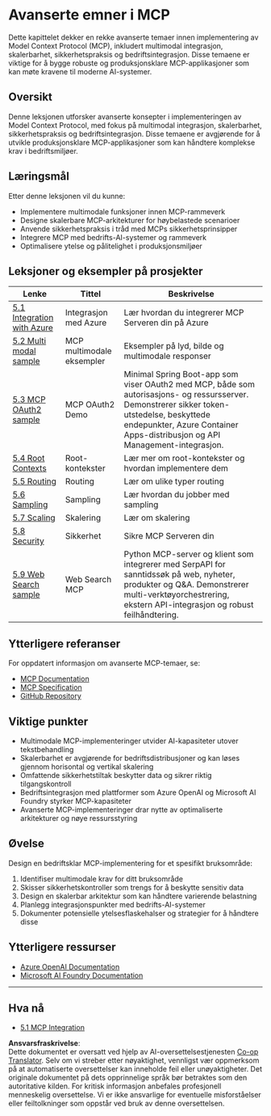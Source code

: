 <!--
CO_OP_TRANSLATOR_METADATA:
{
  "original_hash": "494d87e1c4b9239c70f6a341fcc59a48",
  "translation_date": "2025-06-02T19:11:05+00:00",
  "source_file": "05-AdvancedTopics/README.md",
  "language_code": "no"
}
-->
# Avanserte emner i MCP

Dette kapittelet dekker en rekke avanserte temaer innen implementering av Model Context Protocol (MCP), inkludert multimodal integrasjon, skalerbarhet, sikkerhetspraksis og bedriftsintegrasjon. Disse temaene er viktige for å bygge robuste og produksjonsklare MCP-applikasjoner som kan møte kravene til moderne AI-systemer.

## Oversikt

Denne leksjonen utforsker avanserte konsepter i implementeringen av Model Context Protocol, med fokus på multimodal integrasjon, skalerbarhet, sikkerhetspraksis og bedriftsintegrasjon. Disse temaene er avgjørende for å utvikle produksjonsklare MCP-applikasjoner som kan håndtere komplekse krav i bedriftsmiljøer.

## Læringsmål

Etter denne leksjonen vil du kunne:

- Implementere multimodale funksjoner innen MCP-rammeverk
- Designe skalerbare MCP-arkitekturer for høybelastede scenarioer
- Anvende sikkerhetspraksis i tråd med MCPs sikkerhetsprinsipper
- Integrere MCP med bedrifts-AI-systemer og rammeverk
- Optimalisere ytelse og pålitelighet i produksjonsmiljøer

## Leksjoner og eksempler på prosjekter

| Lenke | Tittel | Beskrivelse |
|------|-------|-------------|
| [5.1 Integration with Azure](./mcp-integration/README.md) | Integrasjon med Azure | Lær hvordan du integrerer MCP Serveren din på Azure |
| [5.2 Multi modal sample](./mcp-multi-modality/README.md) | MCP multimodale eksempler | Eksempler på lyd, bilde og multimodale responser |
| [5.3 MCP OAuth2 sample](../../../05-AdvancedTopics/mcp-oauth2-demo) | MCP OAuth2 Demo | Minimal Spring Boot-app som viser OAuth2 med MCP, både som autorisasjons- og ressursserver. Demonstrerer sikker token-utstedelse, beskyttede endepunkter, Azure Container Apps-distribusjon og API Management-integrasjon. |
| [5.4 Root Contexts](./mcp-root-contexts/README.md) | Root-kontekster | Lær mer om root-kontekster og hvordan implementere dem |
| [5.5 Routing](./mcp-routing/README.md) | Routing | Lær om ulike typer routing |
| [5.6 Sampling](./mcp-sampling/README.md) | Sampling | Lær hvordan du jobber med sampling |
| [5.7 Scaling](./mcp-scaling/README.md) | Skalering | Lær om skalering |
| [5.8 Security](./mcp-security/README.md) | Sikkerhet | Sikre MCP Serveren din |
| [5.9 Web Search sample](./web-search-mcp/README.md) | Web Search MCP | Python MCP-server og klient som integrerer med SerpAPI for sanntidssøk på web, nyheter, produkter og Q&A. Demonstrerer multi-verktøyorchestrering, ekstern API-integrasjon og robust feilhåndtering. |

## Ytterligere referanser

For oppdatert informasjon om avanserte MCP-temaer, se:
- [MCP Documentation](https://modelcontextprotocol.io/)
- [MCP Specification](https://spec.modelcontextprotocol.io/)
- [GitHub Repository](https://github.com/modelcontextprotocol)

## Viktige punkter

- Multimodale MCP-implementeringer utvider AI-kapasiteter utover tekstbehandling
- Skalerbarhet er avgjørende for bedriftsdistribusjoner og kan løses gjennom horisontal og vertikal skalering
- Omfattende sikkerhetstiltak beskytter data og sikrer riktig tilgangskontroll
- Bedriftsintegrasjon med plattformer som Azure OpenAI og Microsoft AI Foundry styrker MCP-kapasiteter
- Avanserte MCP-implementeringer drar nytte av optimaliserte arkitekturer og nøye ressursstyring

## Øvelse

Design en bedriftsklar MCP-implementering for et spesifikt bruksområde:

1. Identifiser multimodale krav for ditt bruksområde
2. Skisser sikkerhetskontroller som trengs for å beskytte sensitiv data
3. Design en skalerbar arkitektur som kan håndtere varierende belastning
4. Planlegg integrasjonspunkter med bedrifts-AI-systemer
5. Dokumenter potensielle ytelsesflaskehalser og strategier for å håndtere disse

## Ytterligere ressurser

- [Azure OpenAI Documentation](https://learn.microsoft.com/en-us/azure/ai-services/openai/)
- [Microsoft AI Foundry Documentation](https://learn.microsoft.com/en-us/ai-services/)

---

## Hva nå

- [5.1 MCP Integration](./mcp-integration/README.md)

**Ansvarsfraskrivelse**:  
Dette dokumentet er oversatt ved hjelp av AI-oversettelsestjenesten [Co-op Translator](https://github.com/Azure/co-op-translator). Selv om vi streber etter nøyaktighet, vennligst vær oppmerksom på at automatiserte oversettelser kan inneholde feil eller unøyaktigheter. Det originale dokumentet på dets opprinnelige språk bør betraktes som den autoritative kilden. For kritisk informasjon anbefales profesjonell menneskelig oversettelse. Vi er ikke ansvarlige for eventuelle misforståelser eller feiltolkninger som oppstår ved bruk av denne oversettelsen.